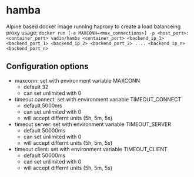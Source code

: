 # hamba
Alpine based docker image running haproxy to create a load balanceing proxy
usage: ```docker run [-e MAXCONN=<max_connections>] -p <host_port>:<container_port> vadio/hamba <container_port> <backend_ip_1> <backend_port_1> <backend_ip_2> <backend_port_2> .... <backend_ip_n> <backend_port_n>```

## Configuration options
- maxconn: set with environment variable MAXCONN
  - default 32
  - can set unlimited with 0
- timeout connect: set with environment variable TIMEOUT_CONNECT
  - default 5000ms
  - can set unlimited with 0
  - will accept differnt units (5h, 5m, 5s)
- timeout server: set with environment variable TIMEOUT_SERVER
  - default 50000ms
  - can set unlimited with 0
  - will accept differnt units (5h, 5m, 5s)
- timeout client: set with environment variable TIMEOUT_CLIENT
  - default 50000ms
  - can set unlimited with 0
  - will accept differnt units (5h, 5m, 5s)